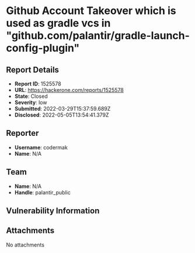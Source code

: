 # Github Account Takeover which is used as gradle vcs in "github.com/palantir/gradle-launch-config-plugin"

## Report Details
- **Report ID**: 1525578
- **URL**: https://hackerone.com/reports/1525578
- **State**: Closed
- **Severity**: low
- **Submitted**: 2022-03-29T15:37:59.689Z
- **Disclosed**: 2022-05-05T13:54:41.379Z

## Reporter
- **Username**: codermak
- **Name**: N/A

## Team
- **Name**: N/A
- **Handle**: palantir_public

## Vulnerability Information


## Attachments
No attachments
